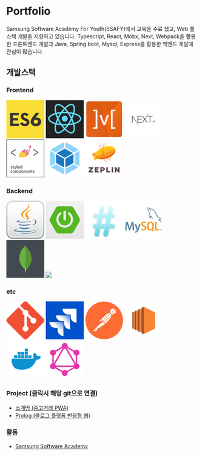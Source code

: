 # Portfolio
Samsung Software Academy For Youth(SSAFY)에서 교육을 수료 했고, Web 풀스택 개발을 지향하고 있습니다.
Typescript, React, Mobx, Next, Webpack을 활용한 프론트엔드 개발과 Java, Spring boot, Mysql, Express를 활용한 백엔드 개발에 관심이 많습니다.

## 개발스택
### Frontend
<!--
![ES6](./src/assets/img/ES6.jpg)
![React](./src/assets/img/react.png)
![Mobx](./src/assets/img/mobx.png)
![Next](./src/assets/img/nextjs.png)
![Styled-component](./src/assets/img/styled-components.png)
![Typescript](./src/assets/img/typeScript.jpg)
![webpack](./src/assets/img/webpack.png) 
-->

<div>
<img src="./src/assets/img/ES6.jpg" width="100px">
<img src="./src/assets/img/react.png" width="100px">
<img src="./src/assets/img/mobx.png" width="100px">
<img src="./src/assets/img/nextjs.png" width="100px">
<img src="./src/assets/img/styled-components.png" width="100px">
<img src="./src/assets/img/webpack.png" width="100px">
<img src="./src/assets/img/zeplin.png" width="100px">
</div>

### Backend
<!-- 
![java](./src/assets/img/java.png)
![Springboot](./src/assets/img/springboot.png)
![](./src/assets/img/Expressjs.png)
![](./src/assets/img/mysql.png)
  ![](./src/assets/img/mongodb.png)
-->
<div> 
<img src="./src/assets/img/java.png" width="100px">
<img src="./src/assets/img/springboot.png" width="100px">
<img src="./src/assets/img/Expressjs.png" width="100px">
<img src="./src/assets/img/mysql.png" width="100px">
<img src="./src/assets/img/mongodb.png" width="100px">
<img src="https://t1.daumcdn.net/cfile/tistory/211B43475865B4201E" width="100px">
</div>

### etc
<div> 
<img src="./src/assets/img/git.png" width="100px">
<img src="./src/assets/img/jira.jpg" width="100px">
<img src="./src/assets/img/postman.png" width="100px">
<img src="./src/assets/img/amazon-ec2.png" width="100px">
<img src="./src/assets/img/docker.png" width="100px">
<img src="./src/assets/img/graphql.png" width="100px">
</div>
<!-- 
![](./src/assets/img/git.png)
![](./src/assets/img/jira.jpg)
![](./src/assets/img/postman.png)
![](./src/assets/img/amazon-ec2.png)
![](./src/assets/img/docker.png)
![](./src/assets/img/graphql.png)
-->

### Project (클릭시 해당 git으로 연결)
* [소개띵 (중고거래 PWA)](https://github.com/RyuIL/sogaething-master)
* [Prolog (블로그 플랫폼 반응형 웹)](https://github.com/RyuIL/prolog-master)

### 활동
* [Samsung Software Academy](https://www.ssafy.com/ksp/jsp/swp/swpMain.jsp)


